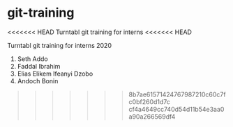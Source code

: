# git-training
<<<<<<< HEAD
Turntabl git training for interns
<<<<<<< HEAD

Turntabl git training for interns 2020

1. Seth Addo
2. Faddal Ibrahim
3. Elias Elikem Ifeanyi Dzobo
4. Andoch Bonin

>>>>>>> 8b7ae61571424767987210c60c7fc0bf260d1d7c
>>>>>>> cf4a4649cc740d54d11b54e3aa0a90a266569df4

